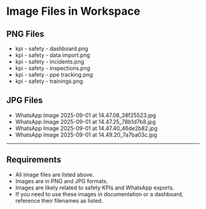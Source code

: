 # Image Files in Workspace

## PNG Files
- kpi - safety - dashboard.png
- kpi - safety - data import.png
- kpi - safety - incidents.png
- kpi - safety - inspections.png
- kpi - safety - ppe tracking.png
- kpi - safety - trainings.png

## JPG Files
- WhatsApp Image 2025-09-01 at 14.47.08_38f25523.jpg
- WhatsApp Image 2025-09-01 at 14.47.25_78b1d7b8.jpg
- WhatsApp Image 2025-09-01 at 14.47.40_46de2b82.jpg
- WhatsApp Image 2025-09-01 at 14.49.20_7a7ba03c.jpg

---

## Requirements
- All image files are listed above.
- Images are in PNG and JPG formats.
- Images are likely related to safety KPIs and WhatsApp exports.
- If you need to use these images in documentation or a dashboard, reference their filenames as listed.
